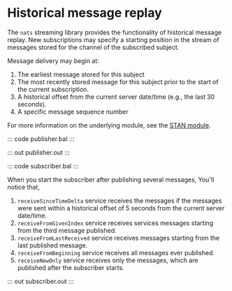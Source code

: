 # Historical message replay

The `nats` streaming library provides the functionality of historical message replay. New subscriptions may specify a starting position in the stream of messages stored for the channel of the subscribed subject.

Message delivery may begin at:
1. The earliest message stored for this subject
2. The most recently stored message for this subject
   prior to the start of the current subscription.
3. A historical offset from the current server date/time
   (e.g., the last 30 seconds).
4. A specific message sequence number

For more information on the underlying module, see the [STAN module](https://lib.ballerina.io/ballerinax/stan/latest).

::: code publisher.bal :::

::: out publisher.out :::

::: code subscriber.bal :::

When you start the subscriber after publishing several messages, You'll notice that,
1. `receiveSinceTimeDelta` service receives the messages if the messages were sent within a historical offset of 5 seconds from the current server date/time.
2. `receiveFromGivenIndex` service receives services messages starting from the third message published.
3. `receiveFromLastReceived` service receives messages starting from the last published message.
4. `receiveFromBeginning` service receives all messages ever published.
5. `receiveNewOnly` service receives only the messages, which are published after the subscriber starts.

::: out subscriber.out :::
